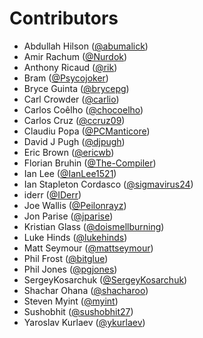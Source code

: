 Contributors
===

* Abdullah Hilson ([@abumalick](https://github.com/abumalick))
* Amir Rachum ([@Nurdok](https://github.com/Nurdok))
* Anthony Ricaud ([@rik](https://github.com/rik))
* Bram ([@Psycojoker](https://github.com/Psycojoker))
* Bryce Guinta ([@brycepg](https://github.com/brycepg))
* Carl Crowder ([@carlio](https://github.com/carlio))
* Carlos Coêlho ([@chocoelho](https://github.com/chocoelho))
* Carlos Cruz ([@ccruz09](https://github.com/ccruz09))
* Claudiu Popa ([@PCManticore](https://github.com/PCManticore))
* David J Pugh ([@djpugh](https://github.com/djpugh))
* Eric Brown ([@ericwb](https://github.com/ericwb))
* Florian Bruhin ([@The-Compiler](https://github.com/The-Compiler))
* Ian Lee ([@IanLee1521](https://github.com/IanLee1521))
* Ian Stapleton Cordasco ([@sigmavirus24](https://github.com/sigmavirus24))
* iderr ([@IDerr](https://github.com/IDerr))
* Joe Wallis ([@Peilonrayz](https://github.com/Peilonrayz))
* Jon Parise ([@jparise](https://github.com/jparise))
* Kristian Glass ([@doismellburning](https://github.com/doismellburning))
* Luke Hinds ([@lukehinds](https://github.com/lukehinds))
* Matt Seymour ([@mattseymour](https://github.com/mattseymour))
* Phil Frost ([@bitglue](https://github.com/bitglue))
* Phil Jones ([@pgjones](https://github.com/pgjones))
* SergeyKosarchuk ([@SergeyKosarchuk](https://github.com/SergeyKosarchuk))
* Shachar Ohana ([@shacharoo](https://github.com/shacharoo))
* Steven Myint ([@myint](https://github.com/myint))
* Sushobhit ([@sushobhit27](https://github.com/sushobhit27))
* Yaroslav Kurlaev ([@ykurlaev](https://github.com/ykurlaev))

